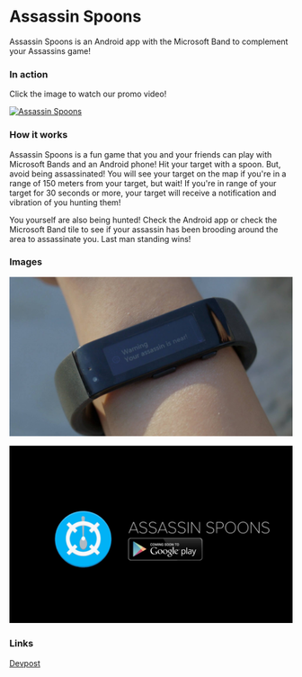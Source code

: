# Assassin Spoons

Assassin Spoons is an Android app with the Microsoft Band to complement your Assassins game!

### In action
Click the image to watch our promo video!

[![Assassin Spoons](http://img.youtube.com/vi/-9zjycib6Es/maxresdefault.jpg)](https://www.youtube.com/watch?v=-9zjycib6Es "Assassin Spoons")

### How it works
Assassin Spoons is a fun game that you and your friends can play with Microsoft Bands and an Android phone! Hit your target with a spoon. But, avoid being assassinated! You will see your target on the map if you're in a range of 150 meters from your target, but wait! If you're in range of your target for 30 seconds or more, your target will receive a notification and vibration of you hunting them!

You yourself are also being hunted! Check the Android app or check the Microsoft Band tile to see if your assassin has been brooding around the area to assassinate you. Last man standing wins!

### Images
![Microsoft Band](https://github.com/puzzledsean/HackHarvard/blob/master/img/band.jpg?raw=true "Assassin is near")

![Google Play](https://github.com/puzzledsean/HackHarvard/blob/master/img/google_play.jpg?raw=true "Coming to Google Play")

### Links
[Devpost](http://devpost.com/software/assassinspoons)
